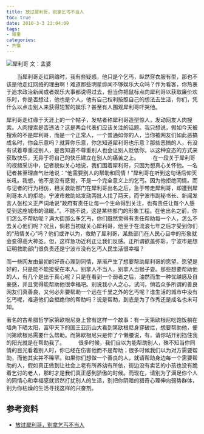 ```yaml
---
title: 放过犀利哥，别拿乞丐不当人
toc: true
date: 2010-3-3 23:04:09
tags:
- 尊重
categories:
- 共情
---
```

![犀利哥](http://b25.photo.store.qq.com/http_imgload.cgi?/rurl4_b=0611ae55b90652ebf67919cd9b472609f4ed6f684a2a831852c73d65f523e7daf39d1046944efaeb941b42c8637e606bdd6551a96d927b016238172c84715e05e3a51a599219e4645b9124e2f6c4a97106aa3144&a=35&b=25)
文：孟婆­

　　当犀利哥走红网络时，我有些疑惑，他只是个乞丐，纵然穿衣服有型，那也不该是他走红网络的理由啊！难道那些明星绯闻不够娱乐大众吗？作为看客，你热衷于追求政治新闻或者娱乐大事都说得过去，但当你把鼠标点向犀利哥以获取廉价欢乐时，你是否想过，他也是个人，他有自己权利按照自己的想法去生活，你们，凭什么以点击别人来获得短暂的娱乐？甚至有人围观犀利哥吓哭他。­

犀利哥走红缘于天涯上的一个帖子，发帖者称犀利哥造型惊人，发动网友人肉搜索。人肉搜索是否违法？这是两会代表们应该关注的话题。我只想说，假如今天被搜索的不是犀利哥，而是一个正常人，一个普通如你的人，当你被网友们如此恶搞成名时，你会乐意吗？就算你乐意，你怎知道犀利哥也乐意？那些恶搞的人，有没有试着尊重过别人，是否知道不尊重别人也会让别人贬低你。以这种变态的方式来获取快乐，无异于将自己的快乐建立在别人的痛苦之上。­
　　
在一段关于犀利哥的视频采访中，记者貌似关心地说，我们围着犀利哥，只因为想真心关怀他。一名记者甚至理直气壮地说：“他需要别人的帮助和同情！”犀利哥在听到这句话后仰天长吼。我想，他不是没有感觉，不是一个完全意义上的乞丐。因为他拒绝同情。而与记者的行为相仿，相关救助部门在犀利哥出名之后，急于带走犀利哥，却遭到犀利哥本人的拒绝。宁波市救助站发动两批人找了两天，而宁波市副秘书长、新闻发言人张松义正严词地说“政府有责任让每一个生命得到关注，也有责任让每个人感受到这座城市的温暖。”。不能不说，这是某些部门的形象工程。在他出名之前，你们怎么不帮助呢？满大街那么多乞丐，你们既然觉得有责任帮助每一个人，怎么不去关心他们呢？况且，倘若当初就关心犀利哥，他至于在流浪七年之后才受到你们的“热情关心”吗？他们或许以为，救助了犀利哥，某些部门在人民心目中的形象就会变得高大神圣。但，这样急功近利正让我们反感。正所谓欲盖弥彰，宁波市是想证明救助部门很负责还是宁波市没有乞丐人民生活很幸福？­­

而一些网友由最初的好奇心理到同情，渐渐产生了想要帮助犀利哥的愿望。愿望是好的，只是能不能接受在本人。别拿人不当人，别拿人当猴子耍。那些想要帮助他的人，有几个是出于真心呢？只是在看到一个弱者之后，油然而生一种优越感及自豪感，并且觉得能帮助他很幸福吧。别说我小人之心，试问，倘若众多所谓的善良网友们真善良，又何必非要帮助一个远在千里之外的乞丐呢？谁生活的城市中没有乞丐呢，难道他们会拒绝你的帮助吗？说是帮助，到底是为了作秀还是成名也未可知。­　­

著名的古希腊哲学家第欧根尼身上曾有这样一个故事：有一天第欧根尼吃饱饭躺在墙角下晒太阳，富甲天下的国王亚历山大看到第欧根尼身穿破烂，想要帮助他，便问第欧根尼需要什么帮助。而第欧根尼只是伸了个懒腰说，有，请你站开别挡住我的阳光就是在帮助我了。­
　　­
很多时候，我们自以为能帮助别人，殊不知当你同情的目光看着别人时，你已经在伤害他而不是帮助；很多时候我们以为对方需要帮助，而他其实并不稀罕。如果你们想做一个善良的人，就请帮助身边每一个需要帮助的人，假如真正做到让社会上老有所养幼有所依，街边没有卖艺的小孩也没有跪着乞讨的老人，那时才是我们真正感到骄傲的时候。而现在，请别为了满足你个人的同情心和幸福感就贸然打扰别人的生活，别把你阴暗的猎奇心理伸向弱势群体，别为你枯燥的生活寻找这样的兴奋剂。­
## 参考资料
* [放过犀利哥，别拿乞丐不当人](https://user.qzone.qq.com/342667730/blog/1267628660)
